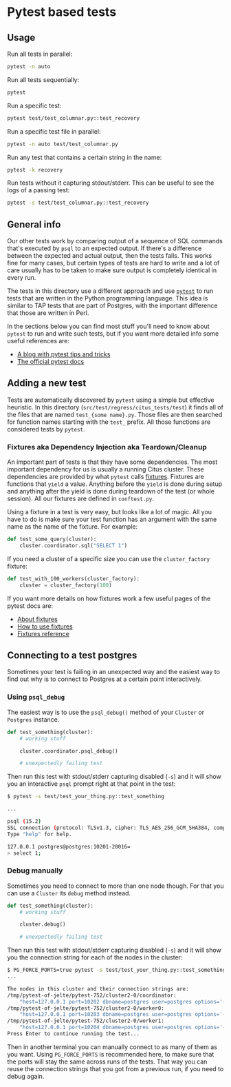 # Pytest based tests

## Usage

Run all tests in parallel:

```bash
pytest -n auto
```

Run all tests sequentially:
```bash
pytest
```

Run a specific test:
```bash
pytest test/test_columnar.py::test_recovery
```

Run a specific test file in parallel:
```bash
pytest -n auto test/test_columnar.py
```

Run any test that contains a certain string in the name:
```bash
pytest -k recovery
```

Run tests without it capturing stdout/stderr. This can be useful to see the
logs of a passing test:
```bash
pytest -s test/test_columnar.py::test_recovery
```

## General info

Our other tests work by comparing output of a sequence of SQL commands that's
executed by `psql` to an expected output. If there's a difference between the
expected and actual output, then the tests fails. This works fine for many
cases, but certain types of tests are hard to write and a lot of care usually
has to be taken to make sure output is completely identical in every run.

The tests in this directory use a different approach and use
[`pytest`][pytest-docs] to run tests that are written in the Python programming
language. This idea is similar to TAP tests that are part of Postgres, with the
important difference that those are written in Perl.

In the sections below you can find most stuff you'll need to know about
`pytest` to run and write such tests, but if you want more detailed info some
useful references are:
- [A blog with pytest tips and tricks][pytest-tips]
- [The official pytest docs][pytest-docs]

[pytest-docs]: https://docs.pytest.org/en/stable/
[pytest-tips]: https://pythontest.com/pytest-tips-tricks/

## Adding a new test

Tests are automatically discovered by `pytest` using a simple but effective
heuristic. In this directory (`src/test/regress/citus_tests/test`) it finds
all of the files that are named `test_{some name}.py`. Those files
are then searched for function names starting with the `test_` prefix. All those
functions are considered tests by `pytest`.


### Fixtures aka Dependency Injection aka Teardown/Cleanup

An important part of tests is that they have some dependencies. The most
important dependency for us is usually a running Citus cluster. These
dependencies are provided by what `pytest` calls [fixtures]. Fixtures are
functions that `yield` a value. Anything before the `yield` is done during setup
and anything after the yield is done during teardown of the test (or whole
session). All our fixtures are defined in `conftest.py`.


Using a fixture in a test is very easy, but looks like a lot of magic. All you
have to do is make sure your test function has an argument with the same name as
the name of the fixture. For example:

```python
def test_some_query(cluster):
    cluster.coordinator.sql("SELECT 1")
```

If you need a cluster of a specific size you can use the `cluster_factory`
fixture:
```python
def test_with_100_workers(cluster_factory):
    cluster = cluster_factory(100)
```

If you want more details on how fixtures work a few useful pages of the pytest
docs are:
- [About fixtures][fixtures]
- [How to use fixtures][fixtures-how-to]
- [Fixtures reference][fixtures-reference]

[fixtures]: https://docs.pytest.org/en/stable/explanation/fixtures.html
[fixtures-how-to]: https://docs.pytest.org/en/stable/how-to/fixtures.html
[fixtures-reference]: https://docs.pytest.org/en/stable/reference/fixtures.html
## Connecting to a test postgres

Sometimes your test is failing in an unexpected way and the easiest way to find
out why is to connect to Postgres at a certain point interactively.

### Using `psql_debug`
The easiest way is to use the `psql_debug()` method of your `Cluster` or
`Postgres` instance.
```python
def test_something(cluster):
    # working stuff

    cluster.coordinator.psql_debug()

    # unexpectedly failing test
```

Then run this test with stdout/stderr capturing disabled (`-s`) and it will show
you an interactive `psql` prompt right at that point in the test:
```bash
$ pytest -s test/test_your_thing.py::test_something

...

psql (15.2)
SSL connection (protocol: TLSv1.3, cipher: TLS_AES_256_GCM_SHA384, compression: off)
Type "help" for help.

127.0.0.1 postgres@postgres:10201-20016=
> select 1;

```


### Debug manually

Sometimes you need to connect to more than one node though. For that you can use
a `Cluster` its `debug` method instead.

```python
def test_something(cluster):
    # working stuff

    cluster.debug()

    # unexpectedly failing test
```


Then run this test with stdout/stderr capturing disabled (`-s`) and it will show
you the connection string for each of the nodes in the cluster:
```bash
$ PG_FORCE_PORTS=true pytest -s test/test_your_thing.py::test_something
...

The nodes in this cluster and their connection strings are:
/tmp/pytest-of-jelte/pytest-752/cluster2-0/coordinator:
    "host=127.0.0.1 port=10202 dbname=postgres user=postgres options='-c search_path=test_recovery' connect_timeout=3 client_encoding=UTF8"
/tmp/pytest-of-jelte/pytest-752/cluster2-0/worker0:
    "host=127.0.0.1 port=10203 dbname=postgres user=postgres options='-c search_path=test_recovery' connect_timeout=3 client_encoding=UTF8"
/tmp/pytest-of-jelte/pytest-752/cluster2-0/worker1:
    "host=127.0.0.1 port=10204 dbname=postgres user=postgres options='-c search_path=test_recovery' connect_timeout=3 client_encoding=UTF8"
Press Enter to continue running the test...
```

Then in another terminal you can manually connect to as many of them as you want.
Using `PG_FORCE_PORTS` is recommended here, to make sure that the ports will
stay the same across runs of the tests. That way you can reuse the connection
strings that you got from a previous run, if you need to debug again.

